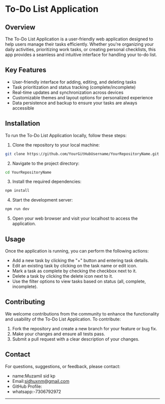 
# To-Do List Application

## Overview

The To-Do List Application is a user-friendly web application designed to help users manage their tasks efficiently. Whether you're organizing your daily activities, prioritizing work tasks, or creating personal checklists, this app provides a seamless and intuitive interface for handling your to-do list.

## Key Features

- User-friendly interface for adding, editing, and deleting tasks
- Task prioritization and status tracking (complete/incomplete)
- Real-time updates and synchronization across devices
- Customizable themes and layout options for personalized experience
- Data persistence and backup to ensure your tasks are always accessible

## Installation

To run the To-Do List Application locally, follow these steps:

1. Clone the repository to your local machine:

```bash
git clone https://github.com/YourGitHubUsername/YourRepositoryName.git
```

2. Navigate to the project directory:

```bash
cd YourRepositoryName
```

3. Install the required dependencies:

```bash
npm install
```

4. Start the development server:

```bash
npm run dev
```

5. Open your web browser and visit your localhost to access the application.

## Usage

Once the application is running, you can perform the following actions:

- Add a new task by clicking the "+" button and entering task details.
- Edit an existing task by clicking on the task name or edit icon.
- Mark a task as complete by checking the checkbox next to it.
- Delete a task by clicking the delete icon next to it.
- Use the filter options to view tasks based on status (all, complete, incomplete).

## Contributing

We welcome contributions from the community to enhance the functionality and usability of the To-Do List Application. To contribute:

1. Fork the repository and create a new branch for your feature or bug fix.
2. Make your changes and ensure all tests pass.
3. Submit a pull request with a clear description of your changes.



## Contact

For questions, suggestions, or feedback, please contact:

- name:Muzamil sid kp
- Email:sidhuxnm@gmail.com
- GitHub Profile:
- whatsapp:-7306792972

---

